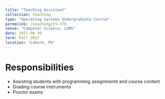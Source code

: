 ```yaml
---
title: "Teaching Assistant"
collection: teaching
type: "Operating Systems Undergraduate Course"
permalink: /teaching/CS-370
venue: "Computer Science, LUMS"
date: 2017-08-30
term: Fall 2017
location: "Lahore, PK"
---
```


Responsibilities
======
* Assisting students with programming assignments and course content
* Grading course instruments
* Proctor exams
